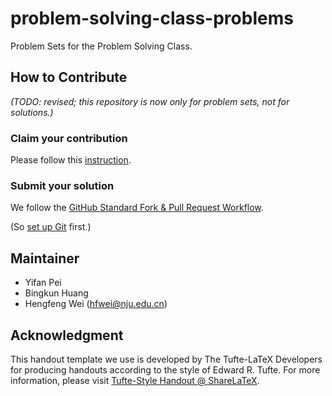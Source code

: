 # problem-solving-class-problems

Problem Sets for the Problem Solving Class.

## How to Contribute

*(TODO: revised; this repository is now only for problem sets, not for solutions.)*
### Claim your contribution
Please follow this [instruction](https://github.com/hengxin/problem-solving-class-problems/issues/2).

### Submit your solution
We follow the [GitHub Standard Fork & Pull Request Workflow](https://gist.github.com/Chaser324/ce0505fbed06b947d962).

(So [set up Git](https://help.github.com/articles/set-up-git/) first.)

## Maintainer
- Yifan Pei
- Bingkun Huang
- Hengfeng Wei (hfwei@nju.edu.cn)

## Acknowledgment

This handout template we use is developed by The Tufte-LaTeX Developers 
for producing handouts according to the style of Edward R. Tufte.
For more information, please visit [Tufte-Style Handout @ ShareLaTeX](https://www.sharelatex.com/templates/other/tufte-style-handout).
